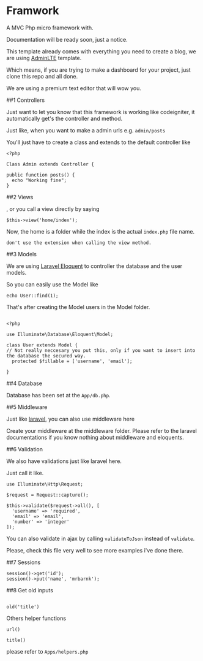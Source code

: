 # Framwork
A MVC Php micro framework with.

Documentation will be ready soon, just a notice.

This template already comes with everything you need to create a blog, we are using [AdminLTE](https://github.com/ColorlibHQ/AdminLTE) template.

Which means, if you are trying to make a dashboard for your project, just clone this repo and all done.

We are using a premium text editor that will wow you.

##1 Controllers

Just want to let you know that this framework is working like codeigniter, it automatically get's the controller and method.

Just like, when you want to make a admin urls e.g. `admin/posts`

You'll just have to create a class and extends to the default controller like 

``` 
<?php 

Class Admin extends Controller {

public function posts() {
  echo "Working fine";
}
```
##2 Views

, or you call a view directly by saying 

``` $this->view('home/index'); ```

Now, the home is a folder while the index is the actual `index.php` file name.

  ```don't use the extension when calling the view method.```

##3 Models 

We are using [Laravel Eloquent](https://github.com/illuminate/database) to controller the database and the user models.

So you can easily use the Model like 
```
echo User::find(1);

```
That's after creating the Model users in the Model folder.

```

<?php

use Illuminate\Database\Eloquent\Model;

class User extends Model {
// Not really neccesary you put this, only if you want to insert into the database the secured way.
  protected $fillable = ['username', 'email'];

}
```
##4 Database 

Database has been set at the `App/db.php`.

##5 Middleware

Just like [laravel](https://github.com/laravel/laravel), you can also use middleware here 

Create your middleware at the middleware folder. Please refer to the laravel documentations if you know nothing about middleware and eloquents.

##6 Validation

We also have validations just like laravel here.

Just call it like.
```
use Illuminate\Http\Request;

$request = Request::capture();

$this->validate($request->all(), [
  'username' => 'required',
  'email' => 'email',
  'number' => 'integer'
]);

```

You can also validate in ajax by calling `validateToJson` instead of `validate`.

Please, check this file very well to see more examples i've done there.

##7 Sessions

```
session()->get('id');
session()->put('name', 'mrbarnk');
```

##8 Get old inputs

```

old('title')

```

Others helper functions

```
url()

title()
```
please refer to `Apps/helpers.php`
